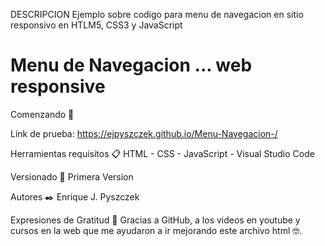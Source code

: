 DESCRIPCION
Ejemplo sobre codigo para menu de navegacion en sitio responsivo en HTLM5, CSS3 y JavaScript

# Menu de Navegacion ... web responsive

Comenzando 🚀

Link de prueba: https://ejpyszczek.github.io/Menu-Navegacion-/

Herramientas requisitos 📋 HTML - CSS - JavaScript - Visual Studio Code

Versionado 📌 Primera Version

Autores ✒️ Enrique J. Pyszczek

Expresiones de Gratitud 🎁 Gracias a GitHub, a los videos en youtube y cursos en la web que me ayudaron a ir mejorando este archivo html 🤓.



